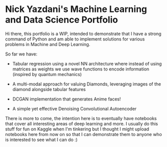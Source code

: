 # Nick Yazdani's Machine Learning and Data Science Portfolio

Hi there, this portfolio is a WIP, intended to demonstrate that I have a strong command of Python and am able to implement solutions for various problems in Machine and Deep Learning.

So far we have:
- Tabular regression using a novel NN architecture where instead of using matrices as weights we use wave functions to encode information (inspired by quantum mechanics)

- A multi-modal approach for valuing Diamonds, leveraging  images of the diamond alongside tabular features

- DCGAN implementation that generates Anime faces!

- A simple yet effective Denoising Convolutional Autoencoder

There is more to come, the intention here is to eventually have notebooks that cover all interesting areas of deep learning and more. I usually do this stuff for fun on Kaggle when I'm tinkering but I thought I might upload notebooks here from now on so that I can demonstrate them to anyone who is interested to see what I can do :)